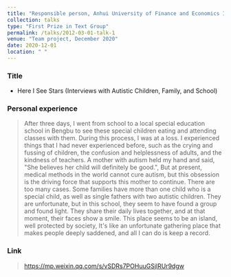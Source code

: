 ```yaml
---
title: "Responsible person, Anhui University of Finance and Economics Integrated Media Creative Competition"
collection: talks
type: "First Prize in Text Group"
permalink: /talks/2012-03-01-talk-1
venue: "Team project, December 2020"
date: 2020-12-01
location: " "
---
```

### Title
* Here I See Stars (Interviews with Autistic Children, Family, and School)

### Personal experience

> After three days, I went from school to a local special education school in Bengbu to see these special children eating and attending classes with them. During this process, I was at a loss. I experienced things that I had never experienced before, such as the crying and fussing of children, the confusion and helplessness of adults, and the kindness of teachers. A mother with autism held my hand and said, "She believes her child will definitely be good.", But at present, medical methods in the world cannot cure autism, but this obsession is the driving force that supports this mother to continue. There are too many cases. Some families have more than one child who is a special child, as well as single fathers with two autistic children. They are unfortunate, but in this school, they seem to have found a group and found light. They share their daily lives together, and at that moment, their faces show a smile. This place seems to be an island, well protected by society, It's like an unfortunate gathering place that makes people deeply saddened, and all I can do is keep a record.

### Link

> https://mp.weixin.qq.com/s/vSDRs7POHuuGSjlRUr9dgw
    


